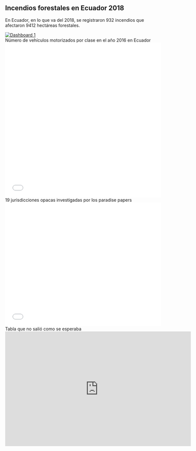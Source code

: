 ## Incendios forestales en Ecuador 2018
En Ecuador, en lo que va del 2018, se registraron 932 incendios que afectaron 9412 hectáreas forestales.
<div>
<div class='tableauPlaceholder' id='viz1539546846639' style='position: relative'><noscript><a href='#'><img alt='Dashboard 1 ' src='https:&#47;&#47;public.tableau.com&#47;static&#47;images&#47;In&#47;IncendiosforestalesenEcuador2018&#47;Dashboard1&#47;1_rss.png' style='border: none' /></a></noscript><object class='tableauViz'  style='display:none;'><param name='host_url' value='https%3A%2F%2Fpublic.tableau.com%2F' /> <param name='embed_code_version' value='3' /> <param name='site_root' value='' /><param name='name' value='IncendiosforestalesenEcuador2018&#47;Dashboard1' /><param name='tabs' value='no' /><param name='toolbar' value='yes' /><param name='static_image' value='https:&#47;&#47;public.tableau.com&#47;static&#47;images&#47;In&#47;IncendiosforestalesenEcuador2018&#47;Dashboard1&#47;1.png' /> <param name='animate_transition' value='yes' /><param name='display_static_image' value='yes' /><param name='display_spinner' value='yes' /><param name='display_overlay' value='yes' /><param name='display_count' value='yes' /></object></div>                <script type='text/javascript'>                    var divElement = document.getElementById('viz1539546846639');                    var vizElement = divElement.getElementsByTagName('object')[0];                    vizElement.style.width='550px';vizElement.style.height='577px';                    var scriptElement = document.createElement('script');                    scriptElement.src = 'https://public.tableau.com/javascripts/api/viz_v1.js';                    vizElement.parentNode.insertBefore(scriptElement, vizElement);                </script></div>
Número de vehículos motorizados por clase en el año 2016 en Ecuador 

<div>
<iframe id="datawrapper-chart-v2x6m" src="//datawrapper.dwcdn.net/v2x6m/1/" scrolling="no" frameborder="0" allowtransparency="true" style="width: 0; min-width: 100% !important;" height="500"></iframe><script type="text/javascript">if("undefined"==typeof window.datawrapper)window.datawrapper={};window.datawrapper["v2x6m"]={},window.datawrapper["v2x6m"].embedDeltas={"100":608,"200":581,"300":527,"400":500,"500":500,"700":473,"800":473,"900":473,"1000":473},window.datawrapper["v2x6m"].iframe=document.getElementById("datawrapper-chart-v2x6m"),window.datawrapper["v2x6m"].iframe.style.height=window.datawrapper["v2x6m"].embedDeltas[Math.min(1e3,Math.max(100*Math.floor(window.datawrapper["v2x6m"].iframe.offsetWidth/100),100))]+"px",window.addEventListener("message",function(a){if("undefined"!=typeof a.data["datawrapper-height"])for(var b in a.data["datawrapper-height"])if("v2x6m"==b)window.datawrapper["v2x6m"].iframe.style.height=a.data["datawrapper-height"][b]+"px"});</script></div>
19 jurisdicciones opacas investigadas por los paradise papers

<div><iframe id="datawrapper-chart-7HS4y" src="//datawrapper.dwcdn.net/7HS4y/1/" scrolling="no" frameborder="0" allowtransparency="true" style="width: 0; min-width: 100% !important;" height="400"></iframe><script type="text/javascript">if("undefined"==typeof window.datawrapper)window.datawrapper={};window.datawrapper["7HS4y"]={},window.datawrapper["7HS4y"].embedDeltas={"100":535,"200":454,"300":427,"400":400,"500":400,"700":373,"800":373,"900":373,"1000":373},window.datawrapper["7HS4y"].iframe=document.getElementById("datawrapper-chart-7HS4y"),window.datawrapper["7HS4y"].iframe.style.height=window.datawrapper["7HS4y"].embedDeltas[Math.min(1e3,Math.max(100*Math.floor(window.datawrapper["7HS4y"].iframe.offsetWidth/100),100))]+"px",window.addEventListener("message",function(a){if("undefined"!=typeof a.data["datawrapper-height"])for(var b in a.data["datawrapper-height"])if("7HS4y"==b)window.datawrapper["7HS4y"].iframe.style.height=a.data["datawrapper-height"][b]+"px"});</script></div>
Tabla que no salió como se esperaba

<div><iframe width="600" height="371" seamless frameborder="0" scrolling="no" src="https://docs.google.com/spreadsheets/d/e/2PACX-1vRT_xQaBACzkAlSabobXLwvDiAKDpdbx2LYkfKAQ28OXua4wJW4OccBtsfP2PFUjhr3mrBlTg1AQ58p/pubchart?oid=1612461336&amp;format=interactive"></iframe></div>
